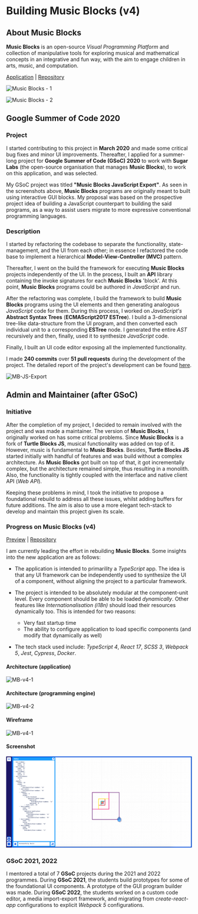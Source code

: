 # Building Music Blocks (v4)

## About Music Blocks

**Music Blocks** is an open-source _Visual Programming Platform_ and collection
of manipulative tools for exploring musical and mathematical concepts in an
integrative and fun way, with the aim to engage children in arts, music, and
computation.

[Application](https://musicblocks.sugarlabs.org) | [Repository](https://github.com/sugarlabs/musicblocks)

![Music Blocks - 1](https://cdn.jsdelivr.net/gh/sugarlabs/musicblocks/screenshots/Screenshot-1.png)

![Music Blocks - 2](https://cdn.jsdelivr.net/gh/sugarlabs/musicblocks/screenshots/Screenshot-2.png)

## Google Summer of Code 2020

### Project

I started contributing to this project in **March 2020** and made some critical
bug fixes and minor UI improvements. Thereafter, I applied for a summer-long
project for **Google Summer of Code (GSoC) 2020** to work with **Sugar Labs**
(the open-source organisation that manages **Music Blocks**), to work on this
application, and was selected.

My GSoC project was titled **"Music Blocks JavaScript Export"**. As seen in the
screenshots above, **Music Blocks** programs are originally meant to built using
interactive GUI blocks. My proposal was based on the prospective project idea of
building a JavaScript counterpart to building the said programs, as a way to
assist users migrate to more expressive conventional programming languages.

### Description

I started by refactoring the codebase to separate the functionality,
state-management, and the UI from each other; in essence I refactored the code
base to implement a hierarchical **Model-View-Controller (MVC)** pattern.

Thereafter, I went on the build the framework for executing **Music Blocks**
projects independently of the UI. In the process, I built an **API** library
containing the invoke signatures for each **Music Blocks** 'block'. At this point,
**Music Blocks** programs could be authored in _JavaScript_ and run.

After the refactoring was complete, I build the framework to build **Music Blocks**
programs using the UI elements and then generating analogous _JavaScript_
code for them. During this process, I worked on _JavaScript's_
**Abstract Syntax Trees** (**ECMAScript2017 ESTree**). I build a 3-dimensional tree-like
data-structure from the UI program, and then converted each individual unit to
a corresponding **ESTree** node. I generated the entire _AST_ recursively and
then, finally, used it to synthesize _JavaScript_ code.

Finally, I built an UI code editor exposing all the implemented functionality.

I made **240 commits** over **51 pull requests** during the development of the
project. The detailed report of the project's development can be found
[here](https://github.com/meganindya/gsoc-musicblocks-js-export).

![MB-JS-Export](https://cdn.jsdelivr.net/gh/meganindya/gsoc-musicblocks-js-export/assets/js-editor.png)

## Admin and Maintainer (after GSoC)

### Initiative

After the completion of my project, I decided to remain involved with the project
and was made a maintainer. The version of **Music Blocks**, I originally worked
on has some critical problems. Since **Music Blocks** is a fork of
**Turtle Blocks JS**, musical functionality was added on top of it. However, music
is fundamental to **Music Blocks**. Besides, **Turtle Blocks JS** started initially
with handful of features and was build without a complex architecture. As
**Music Blocks** got built on top of that, it got incrementally complex, but the
architecture remained simple, thus resulting in a monolith. Also, the functionality
is tightly coupled with the interface and native client API (_Web API_).

Keeping these problems in mind, I took the initiative to propose a foundational
rebuild to address all these issues, whilst adding buffers for future additions.
The aim is also to use a more elegant tech-stack to develop and maintain this
project given its scale.

### Progress on Music Blocks (v4)

[Preview](https://sugarlabs.github.io/musicblocks-v4) | [Repository](https://github.com/sugarlabs/musicblocks-v4)

I am currently leading the effort in rebuilding **Music Blocks**. Some insights
into the new application are as follows:

- The application is intended to primarility a _TypeScript_ app. The idea is that
any UI framework can be independently used to synthesize the UI of a component,
without aligning the project to a particular framework.

- The project is intended to be absolutely modular at the component-unit level.
Every component should be able to be loaded _dynamically_. Other features like
_Internationalisation (i18n)_ should load their resources dynamically too. This
is intended for two reasons:

  - Very fast startup time
  - The ability to configure application to load specific components (and modify
  that dynamically as well)

- The tech stack used include: _TypeScript 4_, _React 17_, _SCSS 3_, _Webpack 5_,
_Jest_, _Cypress_, _Docker_.

#### Architecture (application)

![MB-v4-1](https://cdn.jsdelivr.net/gh/sugarlabs/musicblocks-v4/docs/images/architecture/components.png)

#### Architecture (programming engine)

![MB-v4-2](https://cdn.jsdelivr.net/gh/sugarlabs/musicblocks-v4-lib/docs/images/architecture.jpg)

#### Wireframe

![MB-v4-1](https://cdn.jsdelivr.net/gh/sugarlabs/musicblocks-v4/docs/images/wireframe.jpg)

#### Screenshot

![MB-v4-1](/assets/highlight/screenshot.png)

### GSoC 2021, 2022

I mentored a total of 7 **GSoC** projects during the 2021 and 2022 programmes.
During **GSoC 2021**, the students build prototypes for some of the foundational
UI components. A prototype of the GUI program builder was made. During
**GSoC 2022**, the students worked on a custom code editor, a media import-export
framework, and migrating from _create-react-app_ configurations to explicit
_Webpack 5_ configurations.

